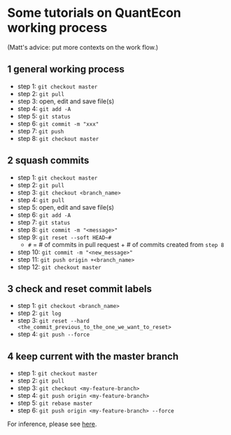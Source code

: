 # Some tutorials on QuantEcon working process

(Matt's advice: put more contexts on the work flow.)


## 1 general working process

- step 1: ``git checkout master``
- step 2: ``git pull``
- step 3: open, edit and save file(s) 
- step 4: ``git add -A``
- step 5: ``git status``
- step 6: ``git commit -m "xxx"``
- step 7: ``git push``
- step 8: ``git checkout master``

## 2 squash commits

- step 1: ``git checkout master``
- step 2: ``git pull``
- step 3: ``git checkout <branch_name>``
- step 4: ``git pull``
- step 5: open, edit and save file(s)
- step 6: ``git add -A``
- step 7: ``git status``
- step 8: ``git commit -m "<message>"``
- step 9: ``git reset --soft HEAD~#``
  - ``#`` = # of commits in pull request + # of commits created from ``step 8``
- step 10: ``git commit -m "<new_message>"``
- step 11: ``git push origin +<branch_name>``
- step 12: ``git checkout master``

## 3 check and reset commit labels

- step 1: ``git checkout <branch_name>``
- step 2: ``git log``
- step 3: ``git reset --hard <the_commit_previous_to_the_one_we_want_to_reset>``
- step 4: ``git push --force``

## 4 keep current with the master branch

- step 1: ``git checkout master``
- step 2: ``git pull``
- step 3: ``git checkout <my-feature-branch>``
- step 4: ``git push origin <my-feature-branch>``
- step 5: ``git rebase master``
- step 6: ``git push origin <my-feature-branch> --force``

For inference, please see [here](https://gist.github.com/blackfalcon/8428401#keeping-current-with-the-master-branch).
